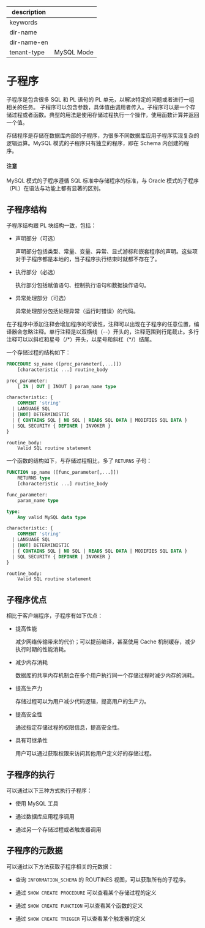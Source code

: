 |description||
|---|---|
|keywords||
|dir-name||
|dir-name-en||
|tenant-type|MySQL Mode|

# 子程序 

子程序是包含很多 SQL 和 PL 语句的 PL 单元，以解决特定的问题或者进行一组相关的任务。
子程序可以包含参数，具体值由调用者传入。子程序可以是一个存储过程或者函数。典型的用法是使用存储过程执行一个操作，使用函数计算并返回一个值。

存储程序是存储在数据库内部的子程序，为很多不同数据库应用子程序实现复杂的逻辑运算。MySQL 模式的子程序只有独立的程序，即在 Schema 内创建的程序。

  <main id="notice" type='notice'>
    <h4>注意</h4>
    <p>MySQL 模式的子程序遵循 SQL 标准中存储程序的标准，与 Oracle 模式的子程序（PL）在语法与功能上都有显著的区别。</p>
  </main>

## 子程序结构 

子程序结构跟 PL 块结构一致，包括：

* 声明部分（可选）

  声明部分包括类型、常量、变量、异常、显式游标和嵌套程序的声明。这些项对于子程序都是本地的，当子程序执行结束时就都不存在了。

* 执行部分（必选）

  执行部分包括赋值语句、控制执行语句和数据操作语句。
  
* 异常处理部分（可选）

  异常处理部分包括处理异常（运行时错误）的代码。
  
在子程序中添加注释会增加程序的可读性，注释可以出现在子程序的任意位置，编译器会忽略注释。单行注释是以双横线（--）开头的，注释范围到行尾截止。多行注释可以以斜杠和星号（/\*）开头，以星号和斜杠（\*/）结尾。

一个存储过程的结构如下：

```sql
PROCEDURE sp_name ([proc_parameter[,...]])
    [characteristic ...] routine_body

proc_parameter:
    [ IN | OUT | INOUT ] param_name type

characteristic: {
    COMMENT 'string'
  | LANGUAGE SQL
  | [NOT] DETERMINISTIC
  | { CONTAINS SQL | NO SQL | READS SQL DATA | MODIFIES SQL DATA }
  | SQL SECURITY { DEFINER | INVOKER }
}

routine_body:
    Valid SQL routine statement
```

一个函数的结构如下，与存储过程相比，多了 `RETURNS` 子句：

```sql
FUNCTION sp_name ([func_parameter[,...]])
    RETURNS type
    [characteristic ...] routine_body

func_parameter:
    param_name type

type:
    Any valid MySQL data type

characteristic: {
    COMMENT 'string'
  | LANGUAGE SQL
  | [NOT] DETERMINISTIC
  | { CONTAINS SQL | NO SQL | READS SQL DATA | MODIFIES SQL DATA }
  | SQL SECURITY { DEFINER | INVOKER }
}

routine_body:
    Valid SQL routine statement
```

## 子程序优点 

相比于客户端程序，子程序有如下优点：

* 提高性能

  减少网络传输带来的代价；可以提前编译，甚至使用 Cache 机制缓存，减少执行时期的性能消耗。
  
* 减少内存消耗

  数据库的共享内存机制会在多个用户执行同一个存储过程时减少内存的消耗。

* 提高生产力

  存储过程可以为用户减少代码逻辑，提高用户的生产力。
  
* 提高安全性

  通过指定存储过程的权限信息，提高安全性。
  
* 具有可继承性

  用户可以通过获取权限来访问其他用户定义好的存储过程。
  

## 子程序的执行 

可以通过以下三种方式执行子程序：

* 使用 MySQL 工具

* 通过数据库应用程序调用

* 通过另一个存储过程或者触发器调用

## 子程序的元数据 

可以通过以下方法获取子程序相关的元数据：

* 查询 `INFORMATION_SCHEMA` 的 ROUTINES 视图，可以获取所有的子程序。

* 通过 `SHOW CREATE PROCEDURE` 可以查看某个存储过程的定义

* 通过 `SHOW CREATE FUNCTION` 可以查看某个函数的定义

* 通过 `SHOW CREATE TRIGGER` 可以查看某个触发器的定义

  



